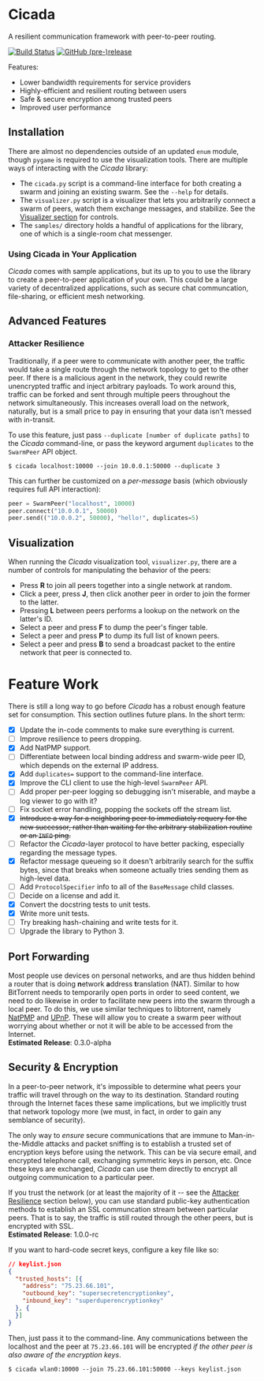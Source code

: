 # Cicada #
A resilient communication framework with peer-to-peer routing.

[![Build Status](https://travis-ci.org/Shaptic/Cicada.svg?branch=master)](https://travis-ci.org/Shaptic/Cicada) [![GitHub (pre-)release](https://img.shields.io/github/release/Shaptic/Cicada/all.svg)](https://github.com/Shaptic/Cicada/releases)

Features:

  - Lower bandwidth requirements for service providers
  - Highly-efficient and resilient routing between users
  - Safe & secure encryption among trusted peers
  - Improved user performance

## Installation ##
There are almost no dependencies outside of an updated `enum` module, though `pygame` is required to use the visualization tools. There are multiple ways of interacting with the _Cicada_ library:

  - The `cicada.py` script is a command-line interface for both creating a swarm and joining an existing swarm. See the `--help` for details.
  - The `visualizer.py` script is a visualizer that lets you arbitrarily connect a swarm of peers, watch them exchange messages, and stabilize. See the [Visualizer section](#visualizer) for controls.
  - The `samples/` directory holds a handful of applications for the library, one of which is a single-room chat messenger.

### Using Cicada in Your Application ###
_Cicada_ comes with sample applications, but its up to you to use the library to create a peer-to-peer application of your own. This could be a large variety of decentralized applications, such as secure chat communcation, file-sharing, or efficient mesh networking.

## Advanced Features ##

### Attacker Resilience ###
Traditionally, if a peer were to communicate with another peer, the traffic would take a single route through the network topology to get to the other peer. If there is a malicious agent in the network, they could rewrite unencrypted traffic and inject arbitrary payloads. To work around this, traffic can be forked and sent through multiple peers throughout the network simultaneously. This increases overall load on the network, naturally, but is a small price to pay in ensuring that your data isn't messed with in-transit.

To use this feature, just pass `--duplicate [number of duplicate paths]` to the _Cicada_ command-line, or pass the keyword argument `duplicates` to the `SwarmPeer` API object.

    $ cicada localhost:10000 --join 10.0.0.1:50000 --duplicate 3

This can further be customized on a _per-message_ basis (which obviously requires full API interaction):

```python
peer = SwarmPeer("localhost", 10000)
peer.connect("10.0.0.1", 50000)
peer.send(("10.0.0.2", 50000), "hello!", duplicates=5)
```

## Visualization ##
When running the _Cicada_ visualization tool, `visualizer.py`, there are a number of controls for manipulating the behavior of the peers:

  - Press **R** to join all peers together into a single network at random.
  - Click a peer, press **J**, then click another peer in order to join the former to the latter.
  - Pressing **L** between peers performs a lookup on the network on the latter's ID.
  - Select a peer and press **F** to dump the peer's finger table.
  - Select a peer and press **P** to dump its full list of known peers.
  - Select a peer and press **B** to send a broadcast packet to the entire network that peer is connected to.

# Feature Work #
There is still a long way to go before _Cicada_ has a robust enough feature set for consumption. This section outlines future plans. In the short term:

  - [x] Update the in-code comments to make sure everything is current.
  - [ ] Improve resilience to peers dropping.
  - [x] Add NatPMP support.
  - [ ] Differentiate between local binding address and swarm-wide peer ID, which depends on the external IP address.
  - [x] Add `duplicates=` support to the command-line interface.
  - [x] Improve the CLI client to use the high-level `SwarmPeer` API.
  - [ ] Add proper per-peer logging so debugging isn't miserable, and maybe a log viewer to go with it?
  - [ ] Fix socket error handling, popping the sockets off the stream list.
  - [x] ~~Introduce a way for a neighboring peer to immediately requery for the new successor, rather than waiting for the arbitrary stabilization routine or an `INFO` ping.~~
  - [ ] Refactor the _Cicada_-layer protocol to have better packing, especially regarding the message types.
  - [x] Refactor message queueing so it doesn't arbitrarily search for the suffix bytes, since that breaks when someone actually tries sending them as high-level data.
  - [ ] Add `ProtocolSpecifier` info to all of the `BaseMessage` child classes.
  - [ ] Decide on a license and add it.
  - [x] Convert the docstring tests to unit tests.
  - [x] Write more unit tests.
  - [ ] Try breaking hash-chaining and write tests for it.
  - [ ] Upgrade the library to Python 3.

## Port Forwarding ##
Most people use devices on personal networks, and are thus hidden behind a router that is doing **n**etwork **a**ddress **t**ranslation (NAT). Similar to how BitTorrent needs to temporarily open ports in order to seed content, we need to do likewise in order to facilitate new peers into the swarm through a local peer. To do this, we use similar techniques to libtorrent, namely [NatPMP](https://tools.ietf.org/html/rfc6886) and [UPnP](https://tools.ietf.org/html/rfc6970). These will allow you to create a swarm peer without worrying about whether or not it will be able to be accessed from the Internet.  
**Estimated Release**: 0.3.0-alpha

## Security & Encryption ##
In a peer-to-peer network, it's impossible to determine what peers your traffic will travel through on the way to its destination. Standard routing through the Internet faces these same implications, but we implicitly trust that network topology more (we must, in fact, in order to gain any semblance of security).

The only way to _ensure_ secure communications that are immune to Man-in-the-Middle attacks and packet sniffing is to establish a trusted set of encryption keys before using the network. This can be via secure email, and encrypted telephone call, exchanging symmetric keys in person, etc. Once these keys are exchanged, _Cicada_ can use them directly to encrypt all outgoing communication to a particular peer.

If you trust the network (or at least the majority of it -- see the [Attacker Resilience](#attacker-resilience) section below), you can use standard public-key authentication methods to establish an SSL communcation stream between particular peers. That is to say, the traffic is still routed through the other peers, but is encrypted with SSL.  
**Estimated Release**: 1.0.0-rc

If you want to hard-code secret keys, configure a key file like so:

```json
// keylist.json
{
  "trusted_hosts": [{
    "address": "75.23.66.101",
    "outbound_key": "supersecretencryptionkey",
    "inbound_key": "superduperencryptionkey"
  }, {
  }]
}
```

Then, just pass it to the command-line. Any communications between the localhost and the peer at `75.23.66.101` will be encrypted _if the other peer is also aware of the encryption keys_.

    $ cicada wlan0:10000 --join 75.23.66.101:50000 --keys keylist.json

